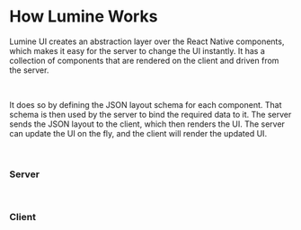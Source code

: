 # How Lumine Works

Lumine UI creates an abstraction layer over the React Native components, which makes it easy for the server to change the UI instantly. It has a collection of components that are rendered on the client and driven from the server.

<br>

It does so by defining the JSON layout schema for each component. That schema is then used by the server to bind the required data to it. The server sends the JSON layout to the client, which then renders the UI. The server can update the UI on the fly, and the client will render the updated UI.

<br>

### Server

<br>

### Client